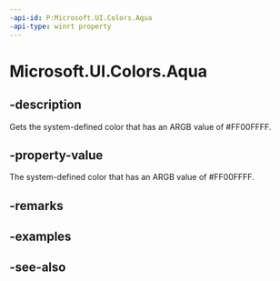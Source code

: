 ```yaml
---
-api-id: P:Microsoft.UI.Colors.Aqua
-api-type: winrt property
---
```


<!-- Property syntax
public Windows.UI.Color Aqua { get; }
-->

# Microsoft.UI.Colors.Aqua

## -description

Gets the system-defined color that has an ARGB value of #FF00FFFF.

## -property-value

The system-defined color that has an ARGB value of #FF00FFFF.

## -remarks

## -examples

## -see-also
